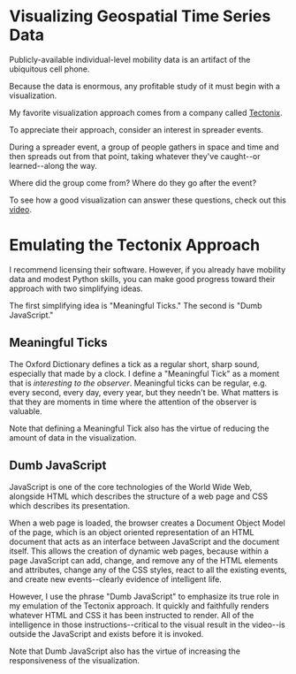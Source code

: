 # Visualizing Geospatial Time Series Data

Publicly-available individual-level mobility data is an artifact of the ubiquitous cell phone.  

Because the data is enormous, any profitable study of it must begin with a visualization.

My favorite visualization approach comes from a company called [Tectonix](https://www.tectonix.com/).

To appreciate their approach, consider an interest in spreader events.

During a spreader event, a group of people gathers in space and time and then spreads out from that point, taking whatever they've caught--or learned--along the way.  

Where did the group come from?  Where do they go after the event?

To see how a good visualization can answer these questions, check out this [video](https://twitter.com/tectonixgeo/status/1242628347034767361).

# Emulating the Tectonix Approach

I recommend licensing their software.  However, if you already have mobility data and modest Python skills, you can make good progress toward their approach with two simplifying ideas.  

The first simplifying idea is "Meaningful Ticks."  The second is "Dumb JavaScript."

## Meaningful Ticks
The Oxford Dictionary defines a tick as a regular short, sharp sound, especially that made by a clock.  I define a "Meaningful Tick" as a moment that is <em>interesting to the observer</em>.  Meaningful ticks can be regular, e.g. every second, every day, every year, but they needn't be.  What matters is that they are moments in time where the attention of the observer is valuable.  

Note that defining a Meaningful Tick also has the virtue of reducing the amount of data in the visualization.

## Dumb JavaScript
JavaScript is one of the core technologies of the World Wide Web, alongside HTML which describes the structure of a web page and CSS which describes its presentation.

When a web page is loaded, the browser creates a Document Object Model of the page, which is an object oriented representation of an HTML document that acts as an interface between JavaScript and the document itself. This allows the creation of dynamic web pages, because within a page JavaScript can add, change, and remove any of the HTML elements and attributes, change any of the CSS styles, react to all the existing events, and create new events--clearly evidence of intelligent life.

However, I use the phrase "Dumb JavaScript" to emphasize its true role in my emulation of the Tectonix approach.  It quickly and faithfully renders whatever HTML and CSS it has been instructed to render.  All of the intelligence in those instructions--critical to the visual result in the video--is outside the JavaScript and exists before it is invoked.  

Note that Dumb JavaScript also has the virtue of increasing the responsiveness of the visualization.